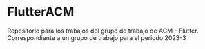 # FlutterACM
Repositorio para los trabajos del grupo de trabajo de ACM - Flutter. Correspondiente a un grupo de trabajo para el periodo 2023-3
